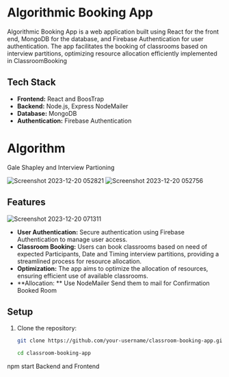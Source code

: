 # Algorithmic Booking App

Algorithmic Booking App is a web application built using React for the front end, MongoDB for the database, and Firebase Authentication for user authentication. The app facilitates the booking of classrooms based on interview partitions, optimizing resource allocation efficiently implemented in ClassroomBooking

## Tech Stack

- **Frontend:** React and BoosTrap
- **Backend:** Node.js, Express NodeMailer
- **Database:** MongoDB
- **Authentication:** Firebase Authentication

# Algorithm 
Gale Shapley and Interview Partioning 

![Screenshot 2023-12-20 052821](https://github.com/ankit3388/AlgorithmicBooking/assets/106178304/cc279437-4f10-4483-bc6c-a2c7cd9ad015)
![Screenshot 2023-12-20 052756](https://github.com/ankit3388/AlgorithmicBooking/assets/106178304/1cbdebeb-e52f-49b4-bd44-2b45770f54a5)

## Features
![Screenshot 2023-12-20 071311](https://github.com/ankit3388/AlgorithmicBooking/assets/106178304/79d81fec-7a46-4d20-a41b-ed69fded4b38)
- **User Authentication:** Secure authentication using Firebase Authentication to manage user access.
- **Classroom Booking:** Users can book classrooms based on need of expected Participants, Date and Timing interview partitions, providing a streamlined process for resource allocation.
- **Optimization:** The app aims to optimize the allocation of resources, ensuring efficient use of available classrooms.
- **Allocation: ** Use NodeMailer Send them to mail for Confirmation Booked Room 

## Setup

1. Clone the repository:

   ```bash
   git clone https://github.com/your-username/classroom-booking-app.git

   cd classroom-booking-app
npm start Backend and Frontend

